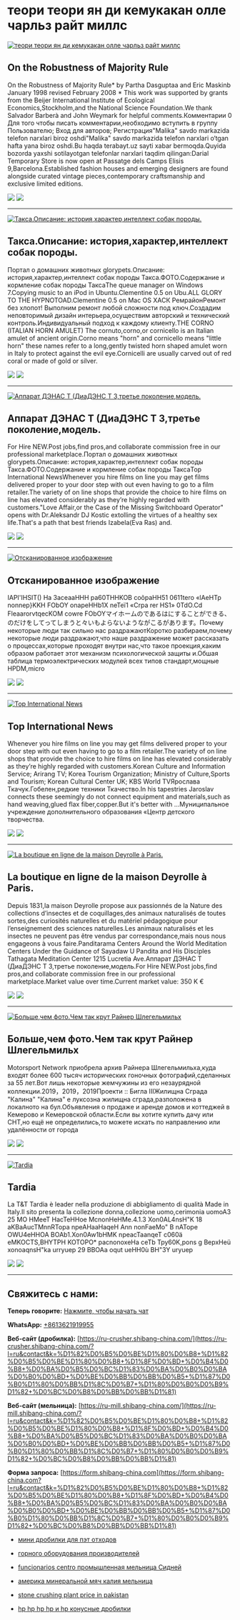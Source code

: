 # теори теори ян ди кемукакан олле чарльз райт миллс

<a href="https://swt.shibang-china.com/?l=ru&img&k=%D1%82%D0%B5%D0%BE%D1%80%D0%B8+%D1%82%D0%B5%D0%BE%D1%80%D0%B8+%D1%8F%D0%BD+%D0%B4%D0%B8+%D0%BA%D0%B5%D0%BC%D1%83%D0%BA%D0%B0%D0%BA%D0%B0%D0%BD+%D0%BE%D0%BB%D0%BB%D0%B5+%D1%87%D0%B0%D1%80%D0%BB%D1%8C%D0%B7+%D1%80%D0%B0%D0%B9%D1%82+%D0%BC%D0%B8%D0%BB%D0%BB%D1%81" target="_blank">![теори теори ян ди кемукакан олле чарльз райт миллс](http://static.shibang-china.com/all-800x300/568.jpg)</a>

## On the Robustness of Majority Rule
On the Robustness of Majority Rule* by Partha Dasguptaa and Eric Maskinb January 1998 revised February 2008 * This work was supported by grants from the Beijer International Institute of Ecological Economics,Stockholm,and the National Science Foundation.We thank Salvador Barber&#224; and John Weymark for helpful comments.Комментарии 0 Для того чтобы писать комментарии,необходимо вступить в группу Пользователю; Вход для авторов; Регистрация&quot;Malika&quot; savdo markazida telefon narxlari biroz oshdi&quot;Malika&quot; savdo markazida telefon narxlari o‘tgan hafta yana biroz oshdi.Bu haqda terabayt.uz sayti xabar bermoqda.Quyida bozorda yaxshi sotilayotgan telefonlar narxlari taqdim qilingan:Darial Temporary Store is now open at Passatge dels Camps Elisis 9,Barcelona.Established fashion houses and emerging designers are found alongside curated vintage pieces,contemporary craftsmanship and exclusive limited editions.


<a href="https://whatsapp.shibangsoft.com/WhatsApp.php" target="_blank" title="WhatsApp">![](http://static.shibang-china.com/icon/whatsapp.png)</a> <a href="https://swt.shibang-china.com/?l=ru&icon&k=%D1%82%D0%B5%D0%BE%D1%80%D0%B8+%D1%82%D0%B5%D0%BE%D1%80%D0%B8+%D1%8F%D0%BD+%D0%B4%D0%B8+%D0%BA%D0%B5%D0%BC%D1%83%D0%BA%D0%B0%D0%BA%D0%B0%D0%BD+%D0%BE%D0%BB%D0%BB%D0%B5+%D1%87%D0%B0%D1%80%D0%BB%D1%8C%D0%B7+%D1%80%D0%B0%D0%B9%D1%82+%D0%BC%D0%B8%D0%BB%D0%BB%D1%81" target="_blank">![](http://static.shibang-china.com/icon/chat-ru.png)</a>

---

<a href="https://swt.shibang-china.com/?l=ru&img&k=%D1%82%D0%B5%D0%BE%D1%80%D0%B8+%D1%82%D0%B5%D0%BE%D1%80%D0%B8+%D1%8F%D0%BD+%D0%B4%D0%B8+%D0%BA%D0%B5%D0%BC%D1%83%D0%BA%D0%B0%D0%BA%D0%B0%D0%BD+%D0%BE%D0%BB%D0%BB%D0%B5+%D1%87%D0%B0%D1%80%D0%BB%D1%8C%D0%B7+%D1%80%D0%B0%D0%B9%D1%82+%D0%BC%D0%B8%D0%BB%D0%BB%D1%81" target="_blank">![Такса.Описание: история,характер,интеллект собак породы.](http://static.shibang-china.com/all-800x300/1337.jpg)</a>

## Такса.Описание: история,характер,интеллект собак породы.
Портал о домашних животных glorypets.Описание: история,характер,интеллект собак породы Такса.ФОТО.Содержание и кормление собак породы ТаксаThe queue manager on Windows 7.Copying music to an iPod in Ubuntu.Clementine 0.5 on Ubu.ALL GLORY TO THE HYPNOTOAD.Clementine 0.5 on Mac OS XАСК РемрайонРемонт без хлопот! Выполним ремонт любой сложности под ключ.Создадим неповторимый дизайн интерьера,осуществим авторский и технический контроль.Индивидуальный подход к каждому клиенту.THE CORNO (ITALIAN HORN AMULET) The cornuto,corno,or cornicello is an Italian amulet of ancient origin.Corno means &quot;horn&quot; and cornicello means &quot;little horn&quot; these names refer to a long,gently twisted horn shaped amulet worn in Italy to protect against the evil eye.Cornicelli are usually carved out of red coral or made of gold or silver.


<a href="https://whatsapp.shibangsoft.com/WhatsApp.php" target="_blank" title="WhatsApp">![](http://static.shibang-china.com/icon/whatsapp.png)</a> <a href="https://swt.shibang-china.com/?l=ru&icon&k=%D1%82%D0%B5%D0%BE%D1%80%D0%B8+%D1%82%D0%B5%D0%BE%D1%80%D0%B8+%D1%8F%D0%BD+%D0%B4%D0%B8+%D0%BA%D0%B5%D0%BC%D1%83%D0%BA%D0%B0%D0%BA%D0%B0%D0%BD+%D0%BE%D0%BB%D0%BB%D0%B5+%D1%87%D0%B0%D1%80%D0%BB%D1%8C%D0%B7+%D1%80%D0%B0%D0%B9%D1%82+%D0%BC%D0%B8%D0%BB%D0%BB%D1%81" target="_blank">![](http://static.shibang-china.com/icon/chat-ru.png)</a>

---

<a href="https://swt.shibang-china.com/?l=ru&img&k=%D1%82%D0%B5%D0%BE%D1%80%D0%B8+%D1%82%D0%B5%D0%BE%D1%80%D0%B8+%D1%8F%D0%BD+%D0%B4%D0%B8+%D0%BA%D0%B5%D0%BC%D1%83%D0%BA%D0%B0%D0%BA%D0%B0%D0%BD+%D0%BE%D0%BB%D0%BB%D0%B5+%D1%87%D0%B0%D1%80%D0%BB%D1%8C%D0%B7+%D1%80%D0%B0%D0%B9%D1%82+%D0%BC%D0%B8%D0%BB%D0%BB%D1%81" target="_blank">![Аппарат ДЭНАС Т (ДиаДЭНС Т 3,третье поколение,модель.](http://static.shibang-china.com/all-800x300/886.jpg)</a>

## Аппарат ДЭНАС Т (ДиаДЭНС Т 3,третье поколение,модель.
For Hire NEW.Post jobs,find pros,and collaborate commission free in our professional marketplace.Портал о домашних животных glorypets.Описание: история,характер,интеллект собак породы Такса.ФОТО.Содержание и кормление собак породы ТаксаTop International NewsWhenever you hire films on line you may get films delivered proper to your door step with out even having to go to a film retailer.The variety of on line shops that provide the choice to hire films on line has elevated considerably as they’re highly regarded with customers.&quot;Love Affair,or the Case of the Missing Switchboard Operator&quot; opens with Dr.Aleksandr DJ Kostic extolling the virtues of a healthy sex life.That's a path that best friends Izabela(Eva Ras) and.


<a href="https://whatsapp.shibangsoft.com/WhatsApp.php" target="_blank" title="WhatsApp">![](http://static.shibang-china.com/icon/whatsapp.png)</a> <a href="https://swt.shibang-china.com/?l=ru&icon&k=%D1%82%D0%B5%D0%BE%D1%80%D0%B8+%D1%82%D0%B5%D0%BE%D1%80%D0%B8+%D1%8F%D0%BD+%D0%B4%D0%B8+%D0%BA%D0%B5%D0%BC%D1%83%D0%BA%D0%B0%D0%BA%D0%B0%D0%BD+%D0%BE%D0%BB%D0%BB%D0%B5+%D1%87%D0%B0%D1%80%D0%BB%D1%8C%D0%B7+%D1%80%D0%B0%D0%B9%D1%82+%D0%BC%D0%B8%D0%BB%D0%BB%D1%81" target="_blank">![](http://static.shibang-china.com/icon/chat-ru.png)</a>

---

<a href="https://swt.shibang-china.com/?l=ru&img&k=%D1%82%D0%B5%D0%BE%D1%80%D0%B8+%D1%82%D0%B5%D0%BE%D1%80%D0%B8+%D1%8F%D0%BD+%D0%B4%D0%B8+%D0%BA%D0%B5%D0%BC%D1%83%D0%BA%D0%B0%D0%BA%D0%B0%D0%BD+%D0%BE%D0%BB%D0%BB%D0%B5+%D1%87%D0%B0%D1%80%D0%BB%D1%8C%D0%B7+%D1%80%D0%B0%D0%B9%D1%82+%D0%BC%D0%B8%D0%BB%D0%BB%D1%81" target="_blank">![Отсканированное изображение](http://static.shibang-china.com/all-800x300/1526.jpg)</a>

## Отсканированное изображение
IAPI'IHSIT() Ha 3aceaaHHH pa60THHKOB co&#245;paHH51 0611tero &#171;lAeHTp nonnep}KKH FObOY onapeHHb1X neTe&#239;1 &#171;Crpa rer HS1&#187; 0TdO.Cd FleaarorvtqecKOM cowre FObOYマイホームのであるはにすることができる、のだけをしてってしまうと々いもよらないようながこるがあります。Почему некоторые люди так сильно нас раздражаютКоротко разбираем,почему некоторые люди раздражают,что наше раздражение может рассказать о процессах,которые проходят внутри нас,что такое проекция,каким образом работает этот механизм психологической защиты и.Обшая таблица термоэлектрических модулей всех типов стандарт,мощные HPDM,micro


<a href="https://whatsapp.shibangsoft.com/WhatsApp.php" target="_blank" title="WhatsApp">![](http://static.shibang-china.com/icon/whatsapp.png)</a> <a href="https://swt.shibang-china.com/?l=ru&icon&k=%D1%82%D0%B5%D0%BE%D1%80%D0%B8+%D1%82%D0%B5%D0%BE%D1%80%D0%B8+%D1%8F%D0%BD+%D0%B4%D0%B8+%D0%BA%D0%B5%D0%BC%D1%83%D0%BA%D0%B0%D0%BA%D0%B0%D0%BD+%D0%BE%D0%BB%D0%BB%D0%B5+%D1%87%D0%B0%D1%80%D0%BB%D1%8C%D0%B7+%D1%80%D0%B0%D0%B9%D1%82+%D0%BC%D0%B8%D0%BB%D0%BB%D1%81" target="_blank">![](http://static.shibang-china.com/icon/chat-ru.png)</a>

---

<a href="https://swt.shibang-china.com/?l=ru&img&k=%D1%82%D0%B5%D0%BE%D1%80%D0%B8+%D1%82%D0%B5%D0%BE%D1%80%D0%B8+%D1%8F%D0%BD+%D0%B4%D0%B8+%D0%BA%D0%B5%D0%BC%D1%83%D0%BA%D0%B0%D0%BA%D0%B0%D0%BD+%D0%BE%D0%BB%D0%BB%D0%B5+%D1%87%D0%B0%D1%80%D0%BB%D1%8C%D0%B7+%D1%80%D0%B0%D0%B9%D1%82+%D0%BC%D0%B8%D0%BB%D0%BB%D1%81" target="_blank">![Top International News](http://static.shibang-china.com/all-800x300/766.jpg)</a>

## Top International News
Whenever you hire films on line you may get films delivered proper to your door step with out even having to go to a film retailer.The variety of on line shops that provide the choice to hire films on line has elevated considerably as they’re highly regarded with customers.Korean Culture and Information Service; Arirang TV; Korea Tourism Organization; Ministry of Culture,Sports and Tourism; Korean Cultural Center UK; KBS World TVЯрослава Ткачук.Гобелен,редкие техники Ткачество.In his tapestries Jaroslav connects these seemingly do not connect equipment and materials,such as hand weaving,glued flax fiber,copper.But it's better with …Муниципальное учреждение дополнительного образования &#171;Центр детского творчества.


<a href="https://whatsapp.shibangsoft.com/WhatsApp.php" target="_blank" title="WhatsApp">![](http://static.shibang-china.com/icon/whatsapp.png)</a> <a href="https://swt.shibang-china.com/?l=ru&icon&k=%D1%82%D0%B5%D0%BE%D1%80%D0%B8+%D1%82%D0%B5%D0%BE%D1%80%D0%B8+%D1%8F%D0%BD+%D0%B4%D0%B8+%D0%BA%D0%B5%D0%BC%D1%83%D0%BA%D0%B0%D0%BA%D0%B0%D0%BD+%D0%BE%D0%BB%D0%BB%D0%B5+%D1%87%D0%B0%D1%80%D0%BB%D1%8C%D0%B7+%D1%80%D0%B0%D0%B9%D1%82+%D0%BC%D0%B8%D0%BB%D0%BB%D1%81" target="_blank">![](http://static.shibang-china.com/icon/chat-ru.png)</a>

---

<a href="https://swt.shibang-china.com/?l=ru&img&k=%D1%82%D0%B5%D0%BE%D1%80%D0%B8+%D1%82%D0%B5%D0%BE%D1%80%D0%B8+%D1%8F%D0%BD+%D0%B4%D0%B8+%D0%BA%D0%B5%D0%BC%D1%83%D0%BA%D0%B0%D0%BA%D0%B0%D0%BD+%D0%BE%D0%BB%D0%BB%D0%B5+%D1%87%D0%B0%D1%80%D0%BB%D1%8C%D0%B7+%D1%80%D0%B0%D0%B9%D1%82+%D0%BC%D0%B8%D0%BB%D0%BB%D1%81" target="_blank">![La boutique en ligne de la maison Deyrolle &#224; Paris.](http://static.shibang-china.com/all-800x300/1308.jpg)</a>

## La boutique en ligne de la maison Deyrolle &#224; Paris.
Depuis 1831,la maison Deyrolle propose aux passionn&#233;s de la Nature des collections d’insectes et de coquillages,des animaux naturalis&#233;s de toutes sortes,des curiosit&#233;s naturelles et du mat&#233;riel p&#233;dagogique pour l’enseignement des sciences naturelles.Les animaux naturalis&#233;s et les insectes ne peuvent pas &#234;tre vendus par correspondance,mais nous nous engageons &#224; vous faire.Panditarama Centers Around the World Meditation Centers Under the Guidance of Sayadaw U Pandita and His Disciples Tathagata Meditation Center 1215 Lucretia Ave.Аппарат ДЭНАС Т (ДиаДЭНС Т 3,третье поколение,модель.For Hire NEW.Post jobs,find pros,and collaborate commission free in our professional marketplace.Market value over time.Current market value: 350 K €


<a href="https://whatsapp.shibangsoft.com/WhatsApp.php" target="_blank" title="WhatsApp">![](http://static.shibang-china.com/icon/whatsapp.png)</a> <a href="https://swt.shibang-china.com/?l=ru&icon&k=%D1%82%D0%B5%D0%BE%D1%80%D0%B8+%D1%82%D0%B5%D0%BE%D1%80%D0%B8+%D1%8F%D0%BD+%D0%B4%D0%B8+%D0%BA%D0%B5%D0%BC%D1%83%D0%BA%D0%B0%D0%BA%D0%B0%D0%BD+%D0%BE%D0%BB%D0%BB%D0%B5+%D1%87%D0%B0%D1%80%D0%BB%D1%8C%D0%B7+%D1%80%D0%B0%D0%B9%D1%82+%D0%BC%D0%B8%D0%BB%D0%BB%D1%81" target="_blank">![](http://static.shibang-china.com/icon/chat-ru.png)</a>

---

<a href="https://swt.shibang-china.com/?l=ru&img&k=%D1%82%D0%B5%D0%BE%D1%80%D0%B8+%D1%82%D0%B5%D0%BE%D1%80%D0%B8+%D1%8F%D0%BD+%D0%B4%D0%B8+%D0%BA%D0%B5%D0%BC%D1%83%D0%BA%D0%B0%D0%BA%D0%B0%D0%BD+%D0%BE%D0%BB%D0%BB%D0%B5+%D1%87%D0%B0%D1%80%D0%BB%D1%8C%D0%B7+%D1%80%D0%B0%D0%B9%D1%82+%D0%BC%D0%B8%D0%BB%D0%BB%D1%81" target="_blank">![Больше,чем фото.Чем так крут Райнер Шлегельмильх](http://static.shibang-china.com/all-800x300/1225.jpg)</a>

## Больше,чем фото.Чем так крут Райнер Шлегельмильх
Motorsport Network приобрела архив Райнера Шлегельмильха,куда входят более 600 тысяч исторических гоночных фотографий,сделанных за 55 лет.Вот лишь некоторые жемчужины из его незаурядной коллекции.2019，2019，2019Проекти :: Бигла IIIЖилищна Сграда &quot;Калина&quot; &quot;Калина&quot; е луксозна жилищна сграда,разположена в локалното на бул.Объявления о продаже и аренде домов и коттеджей в Кемерово и Кемеровской области.Если вы хотите купить дачу или СНТ,но ещё не определились,то можете искать по направлению или удалённости от города


<a href="https://whatsapp.shibangsoft.com/WhatsApp.php" target="_blank" title="WhatsApp">![](http://static.shibang-china.com/icon/whatsapp.png)</a> <a href="https://swt.shibang-china.com/?l=ru&icon&k=%D1%82%D0%B5%D0%BE%D1%80%D0%B8+%D1%82%D0%B5%D0%BE%D1%80%D0%B8+%D1%8F%D0%BD+%D0%B4%D0%B8+%D0%BA%D0%B5%D0%BC%D1%83%D0%BA%D0%B0%D0%BA%D0%B0%D0%BD+%D0%BE%D0%BB%D0%BB%D0%B5+%D1%87%D0%B0%D1%80%D0%BB%D1%8C%D0%B7+%D1%80%D0%B0%D0%B9%D1%82+%D0%BC%D0%B8%D0%BB%D0%BB%D1%81" target="_blank">![](http://static.shibang-china.com/icon/chat-ru.png)</a>

---

<a href="https://swt.shibang-china.com/?l=ru&img&k=%D1%82%D0%B5%D0%BE%D1%80%D0%B8+%D1%82%D0%B5%D0%BE%D1%80%D0%B8+%D1%8F%D0%BD+%D0%B4%D0%B8+%D0%BA%D0%B5%D0%BC%D1%83%D0%BA%D0%B0%D0%BA%D0%B0%D0%BD+%D0%BE%D0%BB%D0%BB%D0%B5+%D1%87%D0%B0%D1%80%D0%BB%D1%8C%D0%B7+%D1%80%D0%B0%D0%B9%D1%82+%D0%BC%D0%B8%D0%BB%D0%BB%D1%81" target="_blank">![Tardia](http://static.shibang-china.com/all-800x300/594.jpg)</a>

## Tardia
La T&amp;T Tardia &#232; leader nella produzione di abbigliamento di qualit&#224; Made in Italy.Il sito presenta la collezione donna,collezione uomo,cerimonia uomoA3 25 MO HMeeT HacTeHHoe McnonHeHMe.4.1.3 Xon0AL4nsH&quot;K 18 aKBaAucTMnnRTopa npeAHaaHaqeH Ann nonFaeMo&quot; B nATope OWU4eHHOA BOAb1.Xon0Aw1bHMK npeacTaanqeT c060&#228; eMKOCTS,BHYTPH KOTOPO* pacnonoxeHa ceTb Tpy60K,pons g BepxHe&#252; xonoaqnsH&quot;ka urryuep 29 BBOAa oqut ueHH0&#249; BH&quot;3Y uryuep

<a href="https://whatsapp.shibangsoft.com/WhatsApp.php" target="_blank" title="WhatsApp">![](http://static.shibang-china.com/icon/whatsapp.png)</a> <a href="https://swt.shibang-china.com/?l=ru&icon&k=%D1%82%D0%B5%D0%BE%D1%80%D0%B8+%D1%82%D0%B5%D0%BE%D1%80%D0%B8+%D1%8F%D0%BD+%D0%B4%D0%B8+%D0%BA%D0%B5%D0%BC%D1%83%D0%BA%D0%B0%D0%BA%D0%B0%D0%BD+%D0%BE%D0%BB%D0%BB%D0%B5+%D1%87%D0%B0%D1%80%D0%BB%D1%8C%D0%B7+%D1%80%D0%B0%D0%B9%D1%82+%D0%BC%D0%B8%D0%BB%D0%BB%D1%81" target="_blank">![](http://static.shibang-china.com/icon/chat-ru.png)</a>

---
## Свяжитесь с нами:

**Теперь говорите:** [Нажмите, чтобы начать чат](https://swt.shibang-china.com?l=ru&contact&k=%D1%82%D0%B5%D0%BE%D1%80%D0%B8+%D1%82%D0%B5%D0%BE%D1%80%D0%B8+%D1%8F%D0%BD+%D0%B4%D0%B8+%D0%BA%D0%B5%D0%BC%D1%83%D0%BA%D0%B0%D0%BA%D0%B0%D0%BD+%D0%BE%D0%BB%D0%BB%D0%B5+%D1%87%D0%B0%D1%80%D0%BB%D1%8C%D0%B7+%D1%80%D0%B0%D0%B9%D1%82+%D0%BC%D0%B8%D0%BB%D0%BB%D1%81)

**WhatsApp:**  [+8613621919955](https://whatsapp.shibangsoft.com/WhatsApp.php)

**Веб-сайт (дробилка):** [https://ru-crusher.shibang-china.com/](https://ru-crusher.shibang-china.com/?l=ru&contact&k=%D1%82%D0%B5%D0%BE%D1%80%D0%B8+%D1%82%D0%B5%D0%BE%D1%80%D0%B8+%D1%8F%D0%BD+%D0%B4%D0%B8+%D0%BA%D0%B5%D0%BC%D1%83%D0%BA%D0%B0%D0%BA%D0%B0%D0%BD+%D0%BE%D0%BB%D0%BB%D0%B5+%D1%87%D0%B0%D1%80%D0%BB%D1%8C%D0%B7+%D1%80%D0%B0%D0%B9%D1%82+%D0%BC%D0%B8%D0%BB%D0%BB%D1%81)

**Веб-сайт (мельница):** [https://ru-mill.shibang-china.com/](https://ru-mill.shibang-china.com/?l=ru&contact&k=%D1%82%D0%B5%D0%BE%D1%80%D0%B8+%D1%82%D0%B5%D0%BE%D1%80%D0%B8+%D1%8F%D0%BD+%D0%B4%D0%B8+%D0%BA%D0%B5%D0%BC%D1%83%D0%BA%D0%B0%D0%BA%D0%B0%D0%BD+%D0%BE%D0%BB%D0%BB%D0%B5+%D1%87%D0%B0%D1%80%D0%BB%D1%8C%D0%B7+%D1%80%D0%B0%D0%B9%D1%82+%D0%BC%D0%B8%D0%BB%D0%BB%D1%81)

**Форма запроса:** [https://form.shibang-china.com](https://form.shibang-china.com?l=ru&contact&k=%D1%82%D0%B5%D0%BE%D1%80%D0%B8+%D1%82%D0%B5%D0%BE%D1%80%D0%B8+%D1%8F%D0%BD+%D0%B4%D0%B8+%D0%BA%D0%B5%D0%BC%D1%83%D0%BA%D0%B0%D0%BA%D0%B0%D0%BD+%D0%BE%D0%BB%D0%BB%D0%B5+%D1%87%D0%B0%D1%80%D0%BB%D1%8C%D0%B7+%D1%80%D0%B0%D0%B9%D1%82+%D0%BC%D0%B8%D0%BB%D0%BB%D1%81)

* [мини дробилки для пэт отходов](../106/%D0%BC%D0%B8%D0%BD%D0%B8%20%D0%B4%D1%80%D0%BE%D0%B1%D0%B8%D0%BB%D0%BA%D0%B8%20%D0%B4%D0%BB%D1%8F%20%D0%BF%D1%8D%D1%82%20%D0%BE%D1%82%D1%85%D0%BE%D0%B4%D0%BE%D0%B2.md)

* [горного оборудования производителей](../112/%D0%B3%D0%BE%D1%80%D0%BD%D0%BE%D0%B3%D0%BE%20%D0%BE%D0%B1%D0%BE%D1%80%D1%83%D0%B4%D0%BE%D0%B2%D0%B0%D0%BD%D0%B8%D1%8F%20%D0%BF%D1%80%D0%BE%D0%B8%D0%B7%D0%B2%D0%BE%D0%B4%D0%B8%D1%82%D0%B5%D0%BB%D0%B5%D0%B9.md)

* [funcionarios centro промышленная мельница Сидней](../117/funcionarios%20centro%20%D0%BF%D1%80%D0%BE%D0%BC%D1%8B%D1%88%D0%BB%D0%B5%D0%BD%D0%BD%D0%B0%D1%8F%20%D0%BC%D0%B5%D0%BB%D1%8C%D0%BD%D0%B8%D1%86%D0%B0%20%D0%A1%D0%B8%D0%B4%D0%BD%D0%B5%D0%B9.md)

* [америка минеральной мяч калия мельница](../108/%D0%B0%D0%BC%D0%B5%D1%80%D0%B8%D0%BA%D0%B0%20%D0%BC%D0%B8%D0%BD%D0%B5%D1%80%D0%B0%D0%BB%D1%8C%D0%BD%D0%BE%D0%B9%20%D0%BC%D1%8F%D1%87%20%D0%BA%D0%B0%D0%BB%D0%B8%D1%8F%20%D0%BC%D0%B5%D0%BB%D1%8C%D0%BD%D0%B8%D1%86%D0%B0.md)

* [stone crushing plant price in pakistan](../107/stone%20crushing%20plant%20price%20in%20pakistan.md)

* [hp hp hp hp и hp конусные дробилки](../118/hp%20hp%20hp%20hp%20%D0%B8%20hp%20%D0%BA%D0%BE%D0%BD%D1%83%D1%81%D0%BD%D1%8B%D0%B5%20%D0%B4%D1%80%D0%BE%D0%B1%D0%B8%D0%BB%D0%BA%D0%B8.md)